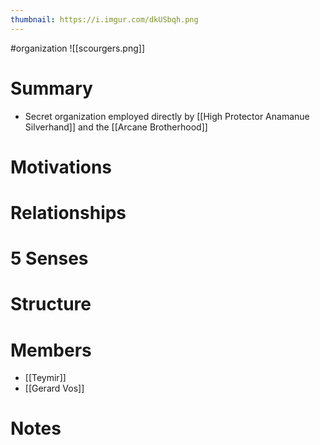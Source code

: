 ```yaml
---
thumbnail: https://i.imgur.com/dkUSbqh.png
---
```

#organization
![[scourgers.png]]
# Summary
- Secret organization employed directly by [[High Protector Anamanue Silverhand]] and the [[Arcane Brotherhood]]

# Motivations
# Relationships
# 5 Senses
# Structure
# Members
- [[Teymir]]
- [[Gerard Vos]]
# Notes
